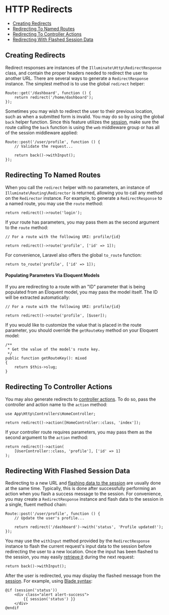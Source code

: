 # HTTP Redirects

- [Creating Redirects](#creating-redirects)
- [Redirecting To Named Routes](#redirecting-named-routes)
- [Redirecting To Controller Actions](#redirecting-controller-actions)
- [Redirecting With Flashed Session Data](#redirecting-with-flashed-session-data)

<a name="creating-redirects"></a>

## Creating Redirects

Redirect responses are instances of the `Illuminate\Http\RedirectResponse`
class, and contain the proper headers needed to redirect the user to another
URL. There are several ways to generate a `RedirectResponse` instance. The
simplest method is to use the global `redirect` helper:

    Route::get('/dashboard', function () {
        return redirect('/home/dashboard');
    });

Sometimes you may wish to redirect the user to their previous location, such as
when a submitted form is invalid. You may do so by using the global `back`
helper function. Since this feature utilizes
the [session](session.md), make sure the route calling the `back`
function is using the `web` middleware group or has all of the session
middleware applied:

    Route::post('/user/profile', function () {
        // Validate the request...

        return back()->withInput();
    });

<a name="redirecting-named-routes"></a>

## Redirecting To Named Routes

When you call the `redirect` helper with no parameters, an instance
of `Illuminate\Routing\Redirector` is returned, allowing you to call any method
on the `Redirector` instance. For example, to generate a `RedirectResponse` to a
named route, you may use the `route` method:

    return redirect()->route('login');

If your route has parameters, you may pass them as the second argument to
the `route` method:

    // For a route with the following URI: profile/{id}

    return redirect()->route('profile', ['id' => 1]);

For convenience, Laravel also offers the global `to_route` function:

    return to_route('profile', ['id' => 1]);

<a name="populating-parameters-via-eloquent-models"></a>

#### Populating Parameters Via Eloquent Models

If you are redirecting to a route with an "ID" parameter that is being populated
from an Eloquent model, you may pass the model itself. The ID will be extracted
automatically:

    // For a route with the following URI: profile/{id}

    return redirect()->route('profile', [$user]);

If you would like to customize the value that is placed in the route parameter,
you should override the `getRouteKey` method on your Eloquent model:

    /**
     * Get the value of the model's route key.
     */
    public function getRouteKey(): mixed
    {
        return $this->slug;
    }

<a name="redirecting-controller-actions"></a>

## Redirecting To Controller Actions

You may also generate redirects
to [controller actions](controllers.md). To do so, pass the
controller and action name to the `action` method:

    use App\Http\Controllers\HomeController;

    return redirect()->action([HomeController::class, 'index']);

If your controller route requires parameters, you may pass them as the second
argument to the `action` method:

    return redirect()->action(
        [UserController::class, 'profile'], ['id' => 1]
    );

<a name="redirecting-with-flashed-session-data"></a>

## Redirecting With Flashed Session Data

Redirecting to a new URL
and [flashing data to the session](session.md#flash-data) are
usually done at the same time. Typically, this is done after successfully
performing an action when you flash a success message to the session. For
convenience, you may create a `RedirectResponse` instance and flash data to the
session in a single, fluent method chain:

    Route::post('/user/profile', function () {
        // Update the user's profile...

        return redirect('/dashboard')->with('status', 'Profile updated!');
    });

You may use the `withInput` method provided by the `RedirectResponse` instance
to flash the current request's input data to the session before redirecting the
user to a new location. Once the input has been flashed to the session, you may
easily [retrieve it](requests.md#retrieving-old-input) during the
next request:

    return back()->withInput();

After the user is redirected, you may display the flashed message from
the [session](session.md). For example,
using [Blade syntax](blade.md):

    @if (session('status'))
        <div class="alert alert-success">
            {{ session('status') }}
        </div>
    @endif
